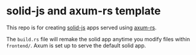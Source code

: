 # solid-js and axum-rs template

This repo is for creating [solid-js](https://github.com/tokio-rs/axum) apps served using [axum-rs](https://github.com/solidjs/solid).

The `build.rs` file will remake the solid app anytime you modify files within `frontend/`. Axum is set up to serve the default solid app.
